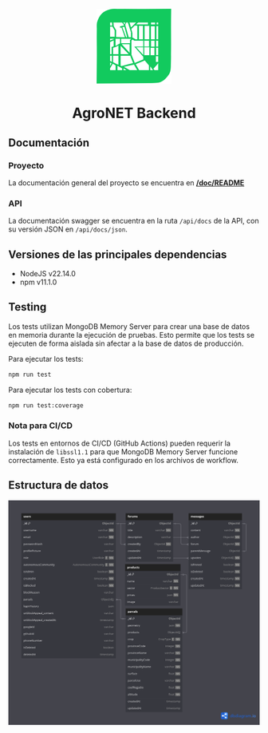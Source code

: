 <p align="center">
  <img src="images/favicon.svg" height="150">
</p>

<h1 align="center">
  AgroNET Backend
</h1>

## Documentación

### Proyecto

La documentación general del proyecto se encuentra en **[/doc/README](<[https](https://github.com/STW-24-25/Backend/blob/main/doc/README.md)>)**

### API

La documentación swagger se encuentra en la ruta `/api/docs` de la API, con su versión JSON en `/api/docs/json`.

## Versiones de las principales dependencias

- NodeJS v22.14.0
- npm v11.1.0

## Testing

Los tests utilizan MongoDB Memory Server para crear una base de datos en memoria durante la ejecución de pruebas. Esto permite que los tests se ejecuten de forma aislada sin afectar a la base de datos de producción.

Para ejecutar los tests:

```bash
npm run test
```

Para ejecutar los tests con cobertura:

```bash
npm run test:coverage
```

### Nota para CI/CD

Los tests en entornos de CI/CD (GitHub Actions) pueden requerir la instalación de `libssl1.1` para que MongoDB Memory Server funcione correctamente. Esto ya está configurado en los archivos de workflow.

## Estructura de datos

![myimage](images/dbdiagram.png)

